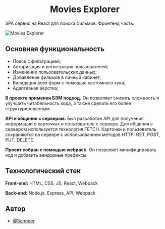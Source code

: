 <h1 align="center">Movies Explorer</h1>

SPA сервис на React для поиска фильмов. Фронтенд часть.

![Movies Explorer](https://github.com/Sengeer/movies-explorer-frontend/assets/63221404/baf7dac5-8d6e-404c-99f8-ccab7204079b)

## Основная функциональность

- Поиск с фильтрацией;
- Авторизация и регистрация пользователей;
- Изменение пользовательских данных;
- Добавление фильмов в личный кабинет;
- Валидация всех форм с помощью кастомного хука;
- Адаптивная вёрстка;

**В проекте применен БЭМ подход.** Он позволяет снизить сложность и улучшить читабельность кода, а также сделать его более структурированным.

**API и общение с сервером.** Был разработан API для получения информации о карточках и пользователе с сервера. Для общения с сервером используется технология FETCH. Карточки и пользователь сохраняются на сервере с использованием методов HTTP: GET, POST, PUT, DELETE.

**Проект собран с помощью webpack.** Он позволяет минифицировать код и добавить вендорные префиксы.
## Технологический стек

**Front-end:** HTML, CSS, JS, React, Webpack

**Back-end:** Node.js, Express, API, Webpack



## Автор

- [@Sengeer](https://vk.com/sergey.polenov/)

